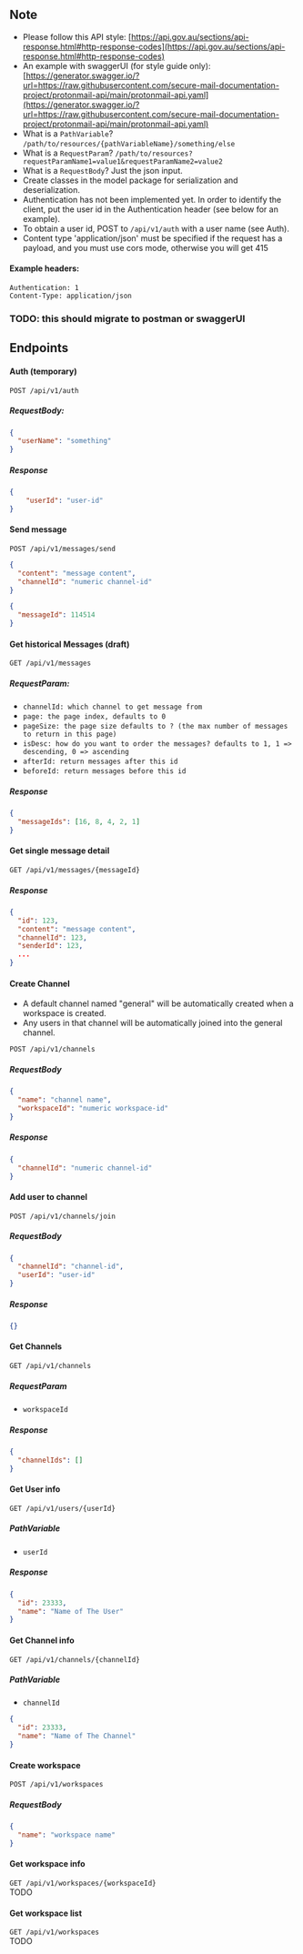 ## Note
* Please follow this API style: [https://api.gov.au/sections/api-response.html#http-response-codes](https://api.gov.au/sections/api-response.html#http-response-codes)
* An example with swaggerUI (for style guide only): [https://generator.swagger.io/?url=https://raw.githubusercontent.com/secure-mail-documentation-project/protonmail-api/main/protonmail-api.yaml](https://generator.swagger.io/?url=https://raw.githubusercontent.com/secure-mail-documentation-project/protonmail-api/main/protonmail-api.yaml)
* What is a `PathVariable`? `/path/to/resources/{pathVariableName}/something/else`
* What is a `RequestParam`? `/path/to/resources?requestParamName1=value1&requestParamName2=value2`
* What is a `RequestBody`? Just the json input.
* Create classes in the model package for serialization and deserialization.
* Authentication has not been implemented yet. In order to identify the client, put the user id in the Authentication header (see below for an example).
* To obtain a user id, POST to `/api/v1/auth` with a user name (see Auth).
* Content type 'application/json' must be specified if the request has a payload, and you must use cors mode, otherwise you will get 415

#### Example headers:
```http request
Authentication: 1
Content-Type: application/json
```

### TODO: this should migrate to postman or swaggerUI

## Endpoints
#### Auth (temporary)
`POST /api/v1/auth`
##### RequestBody:
```json
{
  "userName": "something"
}
```
##### Response
```json
{
    "userId": "user-id"
}
```

#### Send message
`POST /api/v1/messages/send`
```json
{
  "content": "message content",
  "channelId": "numeric channel-id"
}
```
```json
{
  "messageId": 114514
}
```

#### Get historical Messages (draft)
`GET /api/v1/messages`
##### RequestParam:
* `channelId: which channel to get message from`
* `page: the page index, defaults to 0`
* `pageSize: the page size defaults to ? (the max number of messages to return in this page)`
* `isDesc: how do you want to order the messages? defaults to 1, 1 => descending, 0 => ascending`
* `afterId: return messages after this id`
* `beforeId: return messages before this id`
##### Response
```json
{
  "messageIds": [16, 8, 4, 2, 1]
}
```

#### Get single message detail
`GET /api/v1/messages/{messageId}`
##### Response
```json
{
  "id": 123,
  "content": "message content",
  "channelId": 123,
  "senderId": 123,
  ...
}
```

#### Create Channel
* A default channel named "general" will be automatically created when a workspace is created.
* Any users in that channel will be automatically joined into the general channel.

`POST /api/v1/channels`
##### RequestBody
```json
{
  "name": "channel name",
  "workspaceId": "numeric workspace-id"
}
```
##### Response
```json
{
  "channelId": "numeric channel-id"
}
```

#### Add user to channel
`POST /api/v1/channels/join`
##### RequestBody
```json
{
  "channelId": "channel-id",
  "userId": "user-id"
}
```
##### Response
```json
{}
```

#### Get Channels
`GET /api/v1/channels`
##### RequestParam
* `workspaceId`
##### Response
```json
{
  "channelIds": []
}
```

#### Get User info
`GET /api/v1/users/{userId}`
##### PathVariable
* `userId`
##### Response
```json
{
  "id": 23333,
  "name": "Name of The User"
}
```

#### Get Channel info
`GET /api/v1/channels/{channelId}`
##### PathVariable
* `channelId`
```json
{
  "id": 23333,
  "name": "Name of The Channel"
}
```

#### Create workspace
`POST /api/v1/workspaces`
##### RequestBody
```json
{
  "name": "workspace name"
}
```

#### Get workspace info
`GET /api/v1/workspaces/{workspaceId}`  
TODO

#### Get workspace list
`GET /api/v1/workspaces`  
TODO

